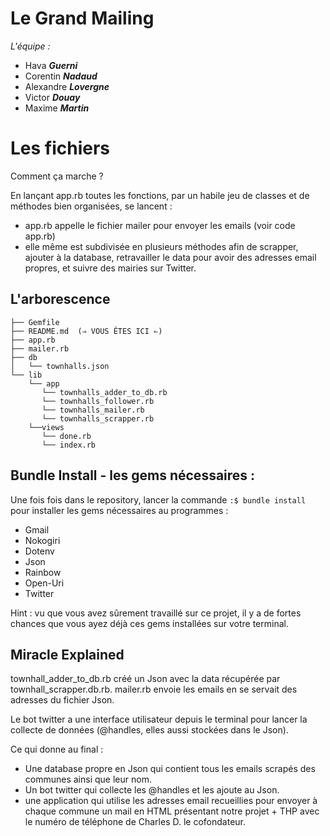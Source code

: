 # Le Grand Mailing 

*L'équipe :* 
- Hava ***Guerni*** 
- Corentin ***Nadaud*** 
- Alexandre ***Lovergne***
- Victor ***Douay*** 
- Maxime ***Martin***


# Les fichiers 
 Comment ça marche ?

En lançant app.rb toutes les fonctions, par un habile jeu de classes et de méthodes bien organisées, se lancent : 
- app.rb appelle le fichier mailer pour envoyer les emails (voir code app.rb)
- elle même est subdivisée en plusieurs méthodes afin de scrapper, ajouter à la database, retravailler le data pour avoir des adresses email propres, et suivre des mairies sur Twitter. 

## L'arborescence 

```
├── Gemfile
├── README.md  (⇒ VOUS ÊTES ICI ⇐) 
├── app.rb
├── mailer.rb
├── db
│   └── townhalls.json
└── lib
    └── app
       └── townhalls_adder_to_db.rb
       └── townhalls_follower.rb
       └── townhalls_mailer.rb
       └── townhalls_scrapper.rb
    └──views
       └── done.rb
       └── index.rb
```

## Bundle Install - les gems nécessaires :

Une fois fois dans le repository, lancer la commande ``:$ bundle install`` pour installer les gems nécessaires au programmes : 

-  Gmail 
- Nokogiri 
- Dotenv
- Json 
- Rainbow
- Open-Uri
- Twitter

Hint : vu que vous avez sûrement travaillé sur ce projet, il y a de fortes chances que vous ayez déjà ces gems installées sur votre terminal. 

## Miracle Explained 

townhall_adder_to_db.rb créé un Json avec la data récupérée par townhall_scrapper.db.rb.
mailer.rb envoie les emails en se servait des adresses du fichier Json.

Le bot twitter a une interface utilisateur depuis le terminal pour lancer la collecte de données (@handles, elles aussi stockées dans le Json).  

Ce qui donne au final : 

- Une database propre en Json qui contient tous les emails scrapés des communes ainsi que leur nom.
- Un bot twitter qui collecte les @handles et les ajoute au Json.
- une application qui utilise les adresses email recueillies pour envoyer à chaque commune un mail en HTML présentant notre projet + THP avec le numéro de téléphone de Charles D. le cofondateur. 
